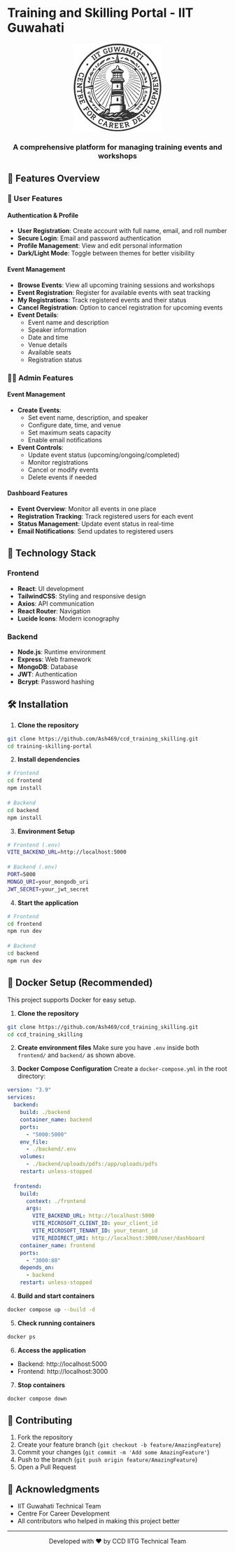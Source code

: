 # Training and Skilling Portal - IIT Guwahati

<div align="center">
  <img src="frontend/public/logo.png" alt="IIT Guwahati Logo" width="200"/>
  <h3>A comprehensive platform for managing training events and workshops</h3>
</div>

## 🌟 Features Overview

### 👤 User Features

#### Authentication & Profile
- **User Registration**: Create account with full name, email, and roll number
- **Secure Login**: Email and password authentication
- **Profile Management**: View and edit personal information
- **Dark/Light Mode**: Toggle between themes for better visibility

#### Event Management
- **Browse Events**: View all upcoming training sessions and workshops
- **Event Registration**: Register for available events with seat tracking
- **My Registrations**: Track registered events and their status
- **Cancel Registration**: Option to cancel registration for upcoming events
- **Event Details**: 
  - Event name and description
  - Speaker information
  - Date and time
  - Venue details
  - Available seats
  - Registration status

### 👨‍💼 Admin Features

#### Event Management
- **Create Events**: 
  - Set event name, description, and speaker
  - Configure date, time, and venue
  - Set maximum seats capacity
  - Enable email notifications
- **Event Controls**:
  - Update event status (upcoming/ongoing/completed)
  - Monitor registrations
  - Cancel or modify events
  - Delete events if needed

#### Dashboard Features
- **Event Overview**: Monitor all events in one place
- **Registration Tracking**: Track registered users for each event
- **Status Management**: Update event status in real-time
- **Email Notifications**: Send updates to registered users

## 🚀 Technology Stack

### Frontend
- **React**: UI development
- **TailwindCSS**: Styling and responsive design
- **Axios**: API communication
- **React Router**: Navigation
- **Lucide Icons**: Modern iconography

### Backend
- **Node.js**: Runtime environment
- **Express**: Web framework
- **MongoDB**: Database
- **JWT**: Authentication
- **Bcrypt**: Password hashing

## 🛠️ Installation

1. **Clone the repository**
```bash
git clone https://github.com/Ash469/ccd_training_skilling.git
cd training-skilling-portal
```

2. **Install dependencies**
```bash
# Frontend
cd frontend
npm install

# Backend
cd backend
npm install
```

3. **Environment Setup**
```bash
# Frontend (.env)
VITE_BACKEND_URL=http://localhost:5000

# Backend (.env)
PORT=5000
MONGO_URI=your_mongodb_uri
JWT_SECRET=your_jwt_secret
```

4. **Start the application**
```bash
# Frontend
cd frontend
npm run dev

# Backend
cd backend
npm run dev
```

## 🐳 Docker Setup (Recommended)

This project supports Docker for easy setup.

1. **Clone the repository**
```bash
git clone https://github.com/Ash469/ccd_training_skilling.git
cd ccd_training_skilling
```

2. **Create environment files**
Make sure you have `.env` inside both `frontend/` and `backend/` as shown above.

3. **Docker Compose Configuration**
Create a `docker-compose.yml` in the root directory:

```yaml
version: "3.9"
services:
  backend:
    build: ./backend
    container_name: backend
    ports:
      - "5000:5000"
    env_file:
      - ./backend/.env
    volumes:
      - ./backend/uploads/pdfs:/app/uploads/pdfs
    restart: unless-stopped

  frontend:
    build:
      context: ./frontend
      args:
        VITE_BACKEND_URL: http://localhost:5000
        VITE_MICROSOFT_CLIENT_ID: your_client_id
        VITE_MICROSOFT_TENANT_ID: your_tenant_id
        VITE_REDIRECT_URI: http://localhost:3000/user/dashboard
    container_name: frontend
    ports:
      - "3000:80"
    depends_on:
      - backend
    restart: unless-stopped
```

4. **Build and start containers**
```bash
docker compose up --build -d
```

5. **Check running containers**
```bash
docker ps
```

6. **Access the application**
- Backend: http://localhost:5000
- Frontend: http://localhost:3000

7. **Stop containers**
```bash
docker compose down
```


## 👥 Contributing

1. Fork the repository
2. Create your feature branch (`git checkout -b feature/AmazingFeature`)
3. Commit your changes (`git commit -m 'Add some AmazingFeature'`)
4. Push to the branch (`git push origin feature/AmazingFeature`)
5. Open a Pull Request


## 🙏 Acknowledgments

- IIT Guwahati Technical Team
- Centre For Career Development
- All contributors who helped in making this project better

---

<div align="center">
  <p>Developed with ❤️ by CCD IITG Technical Team</p>
</div>